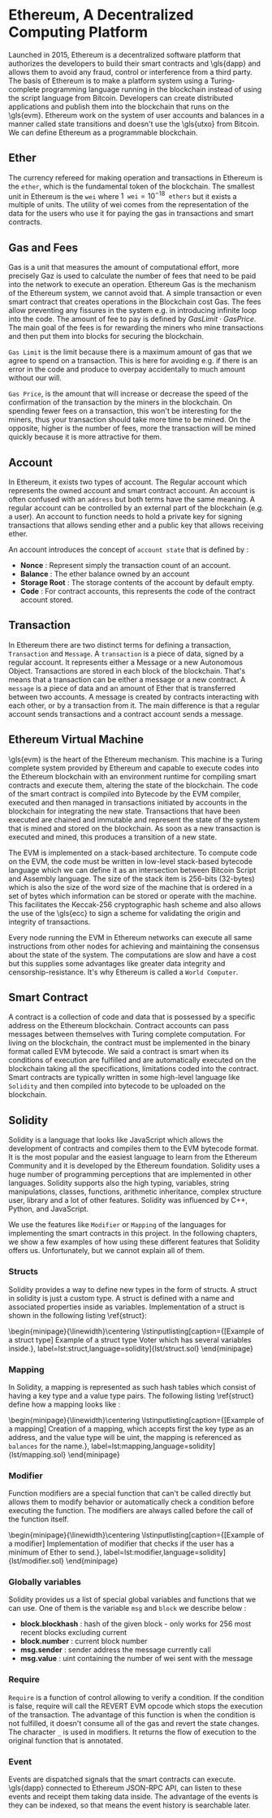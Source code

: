 # Ethereum, A Decentralized Computing Platform

Launched in 2015, Ethereum is a decentralized software platform that authorizes the developers to build their smart contracts and \gls{dapp} and allows them to avoid any fraud, control or interference from a third party. The basis of Ethereum is to make a platform system using a Turing-complete programming language running in the blockchain instead of using the script language from Bitcoin.  Developers can create distributed applications and publish them into the blockchain that runs on the \gls{evm}. Ethereum work on the system of user accounts and balances in a manner called state transitions and doesn't use the \gls{utxo} from Bitcoin. We can define Ethereum as a programmable blockchain.


## Ether

The currency refereed for making operation and transactions in Ethereum is the `ether`, which is the fundamental token of the blockchain. The smallest unit in Ethereum is the `wei` where $1 \texttt{ wei} = 10^{-18} \texttt{ ethers}$ but it exists a multiple of units. The utility of wei comes from the representation of the data for the users who use it for paying the gas in transactions and smart contracts. 

## Gas and Fees


Gas is a unit that measures the amount of computational effort, more precisely Gaz is used to calculate the number of fees that need to be paid into the network to execute an operation. Ethereum Gas is the mechanism of the Ethereum system, we cannot avoid that. A simple transaction or even smart contract that creates operations in the Blockchain cost Gas. The fees allow preventing any fissures in the system e.g. in introducing infinite loop into the code. The amount of fee to pay is defined by $GasLimit \cdot GasPrice$. The main goal of the fees is for rewarding the miners who mine transactions and then put them into blocks for securing the blockchain.

`Gas Limit` is the limit because there is a maximum amount of gas that we agree to spend on a transaction.  This is here for avoiding e.g. if there is an error in the code and produce to overpay accidentally to much amount without our will.

`Gas Price`, is the amount that will increase or decrease the speed of the confirmation of the transaction by the miners in the blockchain. On spending fewer fees on a transaction, this won't be interesting for the miners, thus your transaction should take more time to be mined. On the opposite, higher is the number of fees, more the transaction will be mined quickly because it is more attractive for them.


## Account

In Ethereum, it exists two types of account. The Regular account which represents the owned account and smart contract account. An account is often confused with an `address` but both terms have the same meaning. A regular account can be controlled by an external part of the blockchain (e.g. a user). An account to function needs to hold a private key for signing transactions that allows sending ether and a public key that allows receiving ether.

An account introduces the concept of `account state` that is defined by :

* **Nonce** : Represent simply the transaction count of an account.
* **Balance** : The ether balance owned by an account
* **Storage Root** :  The storage contents of the account by default empty.
* **Code** :  For contract accounts, this represents the code of the contract account stored.

## Transaction

In Ethereum there are two distinct terms for defining a transaction, `Transaction` and `Message`. A `transaction` is a piece of data, signed by a regular account. It represents either a Message or a new Autonomous Object. Transactions are stored in each block of the blockchain. That's means that a transaction can be either a message or a new contract. A `message` is a piece of data and an amount of Ether that is transferred between two accounts.  A message is created by contracts interacting with each other, or by a transaction from it. The main difference is that a regular account sends transactions and a contract account sends a message.

## Ethereum Virtual Machine

\gls{evm} is the heart of the Ethereum mechanism. This machine is a Turing complete system provided by Ethereum and capable to execute codes into the Ethereum blockchain with an environment runtime for compiling smart contracts and execute them, altering the state of the blockchain. The code of the smart contract is compiled into Bytecode by the EVM compiler, executed and then managed in transactions initiated by accounts in the blockchain for integrating the new state. Transactions that have been executed are chained and immutable and represent the state of the system that is mined and stored on the blockchain. As soon as a new transaction is executed and mined, this produces a transition of a new state.

The EVM is implemented on a stack-based architecture. To compute code on the EVM, the code must be written in low-level stack-based bytecode language which we can define it as an intersection between Bitcoin Script and Assembly language. The size of the stack item is 256-bits (32-bytes) which is also the size of the word size of the machine that is ordered in a set of bytes which information can be stored or operate with the machine. This facilitates the Keccak-256 cryptographic hash scheme and also allows the use of the \gls{ecc} to sign a scheme for validating the origin and integrity of transactions. 

Every node running the EVM in Ethereum networks can execute all same instructions from other nodes for achieving and maintaining the consensus about the state of the system. The computations are slow and have a cost but this supplies some advantages like greater data integrity and censorship-resistance. It's why Ethereum is called a `World Computer`.

## Smart Contract

A contract is a collection of code and data that is possessed by a specific address on the Ethereum blockchain. Contract accounts can pass messages between themselves with Turing complete computation.  For living on the blockchain, the contract must be implemented in the binary format called EVM bytecode. We said a contract is smart when its conditions of execution are fulfilled and are automatically executed on the blockchain taking all the specifications, limitations coded into the contract. Smart contracts are typically written in some high-level language like `Solidity` and then compiled into bytecode to be uploaded on the blockchain.

## Solidity 

Solidity is a language that looks like JavaScript which allows the development of contracts and compiles them to the EVM bytecode format. It is the most popular and the easiest language to learn from the Ethereum Community and it is developed by the Ethereum foundation. Solidity uses a huge number of programming perceptions that are implemented in other languages. Solidity supports also the high typing, variables, string manipulations, classes, functions, arithmetic inheritance, complex structure user, library and a lot of other features. Solidity was influenced by C++, Python, and JavaScript.

We use the features like `Modifier` or `Mapping` of the languages for implementing the smart contracts in this project. In the following chapters, we show a few examples of how using these different features that Solidity offers us. Unfortunately, but we cannot explain all of them.

### Structs

Solidity provides a way to define new types in the form of structs. A struct in solidity is just a custom type. A struct is defined with a name and associated properties inside as variables. Implementation of a struct is shown in the following listing \ref{struct}:

\begin{minipage}{\linewidth}\centering
\lstinputlisting[caption={[Example of a struct type] Example of a struct type Voter which has several variables inside.}, label=lst:struct,language=solidity]{lst/struct.sol}
\end{minipage}


### Mapping
In Solidity, a mapping is represented as such hash tables which consist of having a key type and a value type pairs. The following listing \ref{struct} define how a mapping looks like :

\begin{minipage}{\linewidth}\centering
\lstinputlisting[caption={[Example of a mapping] Creation of a mapping, which accepts first the key type as an address, and the value type will be uint, the mapping is referenced as `balances` for the name.}, label=lst:mapping,language=solidity]{lst/mapping.sol}
\end{minipage}

### Modifier

Function modifiers are a special function that can't be called directly but allows them to modify behavior or automatically check a condition before executing the function. The modifiers are always called before the call of the function itself. 

\begin{minipage}{\linewidth}\centering
\lstinputlisting[caption={[Example of a modifier] Implementation of modifier that checks if the user has a minimum of Ether to send.}, label=lst:modifier,language=solidity]{lst/modifier.sol}
\end{minipage}

### Globally variables

Solidity provides us a list of special global variables and functions that we can use. One of them is the variable `msg` and `block` we describe below :

* **block.blockhash** : hash of the given block - only works for 256 most recent blocks excluding current
* **block.number** : current block number
* **msg.sender** : sender address the message currently call
* **msg.value** : uint containing the number of wei sent with the message


### Require

`Require` is a function of control allowing to verify a condition. If the condition is false, require will call the REVERT
EVM opcode which stops the execution of the transaction. The advantage of this function is when the condition is not fulfilled, it doesn't consume all of the gas and revert the state changes. The character `_` is used in modifiers. It returns the flow of execution to the original function that is annotated.


### Event

Events are dispatched signals that the smart contracts can execute. \gls{dapp} connected to Ethereum JSON-RPC API, can listen to these events and receipt them taking data inside. The advantage of the events is they can be indexed, so that means the event history is searchable later.
